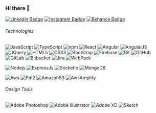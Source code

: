 ### Hi there 👋



[![Linkedin Badge](https://img.shields.io/badge/-Linkedin-blue?style=flat-square&logo=Linkedin&logoColor=white&link=https://www.linkedin.com/in/ksteja/)](https://www.linkedin.com/in/ksteja/)
[![Instagram Badge](https://img.shields.io/badge/-Instagram-8a3ab9?style=flat-square&logo=instagram&logoColor=white&link=https://www.linkedin.com/in/tej_218/)](https://www.instagram.com/tej_218/)
[![Behance Badge](https://img.shields.io/badge/-Behance-4b4b4b?style=flat-square&logo=behance&logoColor=white&link=https://www.behance.net/kstejas)](https://www.behance.net/kstejas)



###### Technologies

![JavaScript](https://img.shields.io/badge/-JavaScript-F7DF1E?style=flat-square&logo=javascript&logoColor=white)
![TypeScript](https://img.shields.io/badge/-TypeScript-3178C6?style=flat-square&logo=typescript&logoColor=white)
![npm](https://img.shields.io/badge/-npm-CB3837?style=flat-square&logo=npm&logoColor=white)
![React](https://img.shields.io/badge/-React-61DAFB?style=flat-square&logo=react&logoColor=white)
![Angular](https://img.shields.io/badge/-Angular-DD0031?style=flat-square&logo=angular&logoColor=white)
![AngularJS](https://img.shields.io/badge/-AngularJS-E23237?style=flat-square&logo=angularjs&logoColor=white)
![JQuery](https://img.shields.io/badge/-Jquery-blue?style=flat-square&logo=jquery)
![HTML5](https://img.shields.io/badge/-HTML5-E34F26?style=flat-square&logo=html5&logoColor=white)
![CSS3](https://img.shields.io/badge/-CSS3-1572B6?style=flat-square&logo=css3)
![Bootstrap](https://img.shields.io/badge/-Bootstrap-7952B3?style=flat-square&logo=bootstrap&logoColor=white)
![Firebase](https://img.shields.io/badge/-Firebase-FFCA28?style=flat-square&logo=Firebase&logoColor=white)
![Git](https://img.shields.io/badge/-Git-F05032?style=flat-square&logo=git&logoColor=white)
![GitHub](https://img.shields.io/badge/-GitHub-181717?style=flat-square&logo=github)
![GitLab](https://img.shields.io/badge/-GitLab-FCA121?style=flat-square&logo=gitlab&logoColor=white)
![Bitbucket](https://img.shields.io/badge/-Bitbucket-0052CC?style=flat-square&logo=Bitbucket&logoColor=white)
![Jira](https://img.shields.io/badge/-Jira-0052CC?style=flat-square&logo=Jira&logoColor=white)
![WebPack](https://img.shields.io/badge/-Webpack-8DD6F9?style=flat-square&logo=Webpack&logoColor=white)


![Nodejs](https://img.shields.io/badge/-Nodejs-339933?style=flat-square&logo=Node.js&logoColor=white)
![ExpressJs](https://img.shields.io/badge/-ExpressJs-black?style=flat-square&logo=express)
![SocketIo](https://img.shields.io/badge/-Socket.io-black?style=flat-square&logo=socket.io)
![MongoDB](https://img.shields.io/badge/-MongoDB-47A248?style=flat-square&logo=mongodb&logoColor=white)

![Aws](https://img.shields.io/badge/-Amazon&nbsp;AWS-232F3E?style=flat-square&logo=amazon-aws&logoColor=white)
![Pm2](https://img.shields.io/badge/-PM2-2B037A?style=flat-square&logo=pm2&logoColor=white)
![AmazonS3](https://img.shields.io/badge/-Amazon&nbsp;S3-569A31?style=flat-square&logo=amazon-s3&logoColor=white)
![AwsAmplify](https://img.shields.io/badge/-AWS&nbsp;Amplify-FF9900?style=flat-square&logo=Aws-Amplify&logoColor=white)

###### Design Tools

![Adobe Photoshop](https://img.shields.io/badge/-Adobe&nbsp;Photoshop-000?style=flat-square&logo=adobe-photoshop)
![Adobe Illustrator](https://img.shields.io/badge/-Adobe&nbsp;Illustrator-000?style=flat-square&logo=adobe-illustrator)
![Adobe XD](https://img.shields.io/badge/-Adobe&nbsp;XD-000?style=flat-square&logo=adobe-xd)
![Sketch](https://img.shields.io/badge/-Sketch-black?style=flat-square&logo=sketch)

